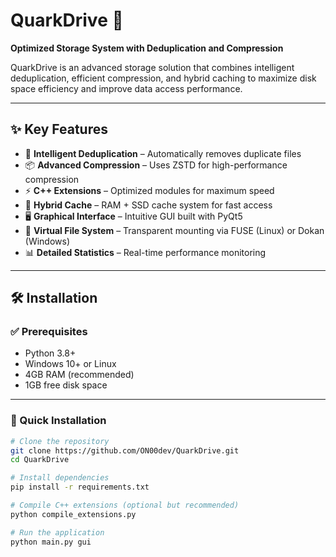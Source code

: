 # QuarkDrive 🚀

**Optimized Storage System with Deduplication and Compression**

QuarkDrive is an advanced storage solution that combines intelligent deduplication, efficient compression, and hybrid caching to maximize disk space efficiency and improve data access performance.

---

## ✨ Key Features

- 🔄 **Intelligent Deduplication** – Automatically removes duplicate files  
- 📦 **Advanced Compression** – Uses ZSTD for high-performance compression  
- ⚡ **C++ Extensions** – Optimized modules for maximum speed  
- 💾 **Hybrid Cache** – RAM + SSD cache system for fast access  
- 🖥️ **Graphical Interface** – Intuitive GUI built with PyQt5  
- 📁 **Virtual File System** – Transparent mounting via FUSE (Linux) or Dokan (Windows)  
- 📊 **Detailed Statistics** – Real-time performance monitoring  

---

## 🛠️ Installation

### ✅ Prerequisites

- Python 3.8+  
- Windows 10+ or Linux  
- 4GB RAM (recommended)  
- 1GB free disk space  

---

### 🚀 Quick Installation

```bash
# Clone the repository
git clone https://github.com/ON00dev/QuarkDrive.git
cd QuarkDrive

# Install dependencies
pip install -r requirements.txt

# Compile C++ extensions (optional but recommended)
python compile_extensions.py

# Run the application
python main.py gui
